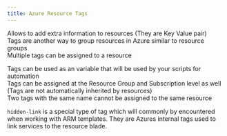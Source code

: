 ```yaml
---
title: Azure Resource Tags
---
```


Allows to add extra information to resources (They are Key Value pair)  
Tags are another way to group resources in Azure similar to resource groups  
Multiple tags can be assigned to a resource

Tags can be used as an variable that will be used by your scripts for automation  
Tags can be assigned at the Resource Group and Subscription level as well (Tags are not automatically inherited by resources)  
Two tags with the same name cannot be assigned to the same resource

`hidden-link` is a special type of tag which will commonly by encountered when working with ARM templates. They are Azures internal tags used to link services to the resource blade.